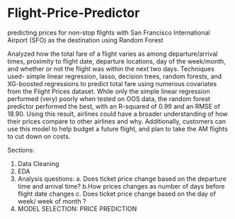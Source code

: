 # Flight-Price-Predictor
predicting prices for non-stop flights with San Francisco International Airport (SFO) as the destination using Random Forest 

Analyzed how the total fare of a flight varies as among departure/arrival times, proximity to flight date, departure locations, day of the week/month, and whether or not the flight was within the next two days. Techniques used- simple linear regression, lasso, decision trees, random forests, and XG-boosted regressions to predict total fare using numerous covariates from the Flight Prices dataset. While only the simple linear regression performed (very) poorly when tested on OOS data, the random forest predictor performed the best, with an R-squared of 0.99 and an RMSE of 18.90. Using this result, airlines could have a broader understanding of how their prices compare to other airlines and why. Additionally, customers can use this model to help budget a future flight, and plan to take the AM flights to cut down on costs.

Sections:
1. Data Cleaning
2. EDA
3. Analysis questions:
    a. Does ticket price change based on the departure time and arrival time?
    b.How prices changes as number of days before flight date changes
    c. Does ticket price change based on the day of week/ week of month ?
4. MODEL SELECTION: PRICE PREDICTION

